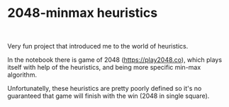 # 2048-minmax heuristics
 
<br> 

Very fun project that introduced me to the world of heuristics. 

In the notebook there is game of 2048 (https://play2048.co), which plays itself with help of the heuristics, and being more specific min-max algorithm. 

Unfortunatelly, these heuristics are pretty poorly defined so it's no guaranteed that game will finish with the win (2048 in single square). 
